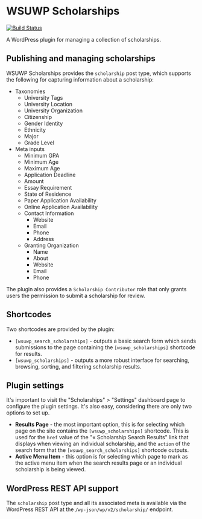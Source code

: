 # WSUWP Scholarships

[![Build Status](https://travis-ci.org/washingtonstateuniversity/WSUWP-Plugin-Scholarships.svg?branch=master)](https://travis-ci.org/washingtonstateuniversity/WSUWP-Plugin-Scholarships)

A WordPress plugin for managing a collection of scholarships.

## Publishing and managing scholarships

WSUWP Scholarships provides the `scholarship` post type, which supports the following for capturing information about a scholarship:

* Taxonomies
  * University Tags
  * University Location
  * University Organization
  * Citizenship
  * Gender Identity
  * Ethnicity
  * Major
  * Grade Level
* Meta inputs
  * Minimum GPA
  * Minimum Age
  * Maximum Age
  * Application Deadline
  * Amount
  * Essay Requirement
  * State of Residence
  * Paper Application Availability
  * Online Application Availability
  * Contact Information
    * Website
    * Email
    * Phone
    * Address
  * Granting Organization
    * Name
    * About
    * Website
    * Email
    * Phone

The plugin also provides a `Scholarship Contributor` role that only grants users the permission to submit a scholarship for review.

## Shortcodes

Two shortcodes are provided by the plugin:

* `[wsuwp_search_scholarships]` - outputs a basic search form which sends submissions to the page containing the `[wsuwp_scholarships]` shortcode for results.
* `[wsuwp_scholarships]` - outputs a more robust interface for searching, browsing, sorting, and filtering scholarship results.

## Plugin settings

It's important to visit the "Scholarships" > "Settings" dashboard page to configure the plugin settings. It's also easy, considering there are only two options to set up.

* **Results Page** - the most important option, this is for selecting which page on the site contains the `[wsuwp_scholarships]` shortcode. This is used for the `href` value of the "« Scholarship Search Results" link that displays when viewing an individual scholarship, and the `action` of the search form that the `[wsuwp_search_scholarships]` shortcode outputs.
* **Active Menu Item** - this option is for selecting which page to mark as the active menu item when the search results page or an individual scholarship is being viewed.

## WordPress REST API support

The `scholarship` post type and all its associated meta is available via the WordPress REST API at the `/wp-json/wp/v2/scholarship/` endpoint.
